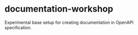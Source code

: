 # documentation-workshop
Experimental base setup for creating documentation in OpenAPI specification.
